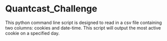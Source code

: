 # Quantcast_Challenge

This python command line script is designed to read in a csv file containing two columns: cookies and date-time. This script will output the most active cookie on a specified day.

